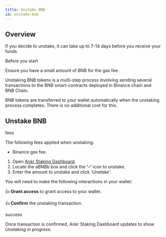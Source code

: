 ```yaml
---
title: Unstake BNB
id: unstake-bnb
---
```


## Overview

If you decide to unstake, it can take up to 7-14 days before you receive your funds. 

<Callout> Before you start

Ensure you have a small amount of BNB for the gas fee.

Unstaking BNB tokens is a multi-step process involving sending several transactions to the BNB smart-contracts deployed in Binance chain and BNB Chain.

BNB tokens are transferred to your wallet automatically when the unstaking process completes. There is no additional cost for this.
</Callout>

## Unstake BNB

<Callout type="warning" emoji="❗"> fees

The following fees applied when unstaking:
* Binance gas fee. 

</Callout>

1. Open [Ankr Staking Dashboard](https://www.ankr.com/staking/dashboard/).
3. Locate the aBNBb box and click the **'-'** icon to unstake.
4. Enter the amount to unstake and click *'Unstake'*.

You will need to make the following interactions in your wallet:

👍 **Grant access** to grant access to your wallet.

👍 **Confirm** the unstaking transaction.

<Callout> success

Once transaction is confirmed, Ankr Staking Dashboard updates to show *Unstaking in progress*.

</Callout>

